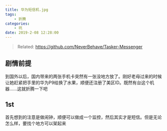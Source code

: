```yaml
---
title: 华为短信机.jpg
tags: 
    - 折腾
categories:
    - 坑
date: 2019-2-08 12:28:00
---
```


> Related: https://github.com/NeverBehave/Tasker-Messenger

## 剧情前提

到国外以后，国内带来的两张手机卡突然有一张没地方放了。刚好老母过来的时候让她赶紧把手里的华为P9给换了水果，顺便还注册了美区ID。既然有台这个机器……这就折腾一下吧

## 1st

首先想到的注意是做闹钟，顺便可以做成一个监控，然后其实才是短信。但是无论怎么样，要找个地方可以架起来
<!--stackedit_data:
eyJoaXN0b3J5IjpbLTk5NDkyMDkxXX0=
-->